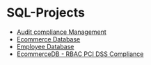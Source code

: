 # SQL-Projects


 -  <a href="https://github.com/Queenstar1/Audit-Compliance-Management/tree/main"> Audit compliance Management</a> 
 - <a href="https://github.com/Queenstar1/EcommerceDB"> Ecommerce Database</a>
 - <a href="https://github.com/Queenstar1/Employee-Database"> Employee Database</a>
 - <a href="https://github.com/QueenstarInfoSecurity/EcommerceDB-with-RBAC-PCI-DSS-Compliant"> EcommerceDB - RBAC PCI DSS Compliance</a>
